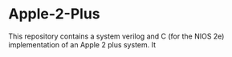 # Apple-2-Plus
This repository contains a system verilog and C (for the NIOS 2e) implementation of an Apple 2 plus system. It
